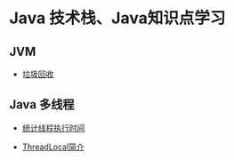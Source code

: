 # Java 技术栈、Java知识点学习

## JVM

- [垃圾回收](https://github.com/jasonli822/java_technology_stack/blob/master/JVM/%E5%9E%83%E5%9C%BE%E5%9B%9E%E6%94%B6.md)

##  Java 多线程

- [统计线程执行时间](https://github.com/jasonli822/java_technology_stack/blob/master/%E5%A4%9A%E7%BA%BF%E7%A8%8B/%E7%B3%BB%E7%BB%9F%E5%90%AF%E5%8A%A8N%E4%B8%AA%E7%BA%BF%E7%A8%8B%E5%90%8C%E6%97%B6%E6%89%A7%E8%A1%8C%EF%BC%8C%E6%80%8E%E4%B9%88%E7%BB%9F%E8%AE%A1%E5%AE%83%E4%BB%AC%E5%85%B1%E5%90%8C%E7%9A%84%E6%89%A7%E8%A1%8C%E6%97%B6%E9%97%B4.md)

- [ThreadLocal简介](https://github.com/jasonli822/java_technology_stack/blob/master/%E5%A4%9A%E7%BA%BF%E7%A8%8B/ThreadLocal%E7%AE%80%E4%BB%8B.md)


